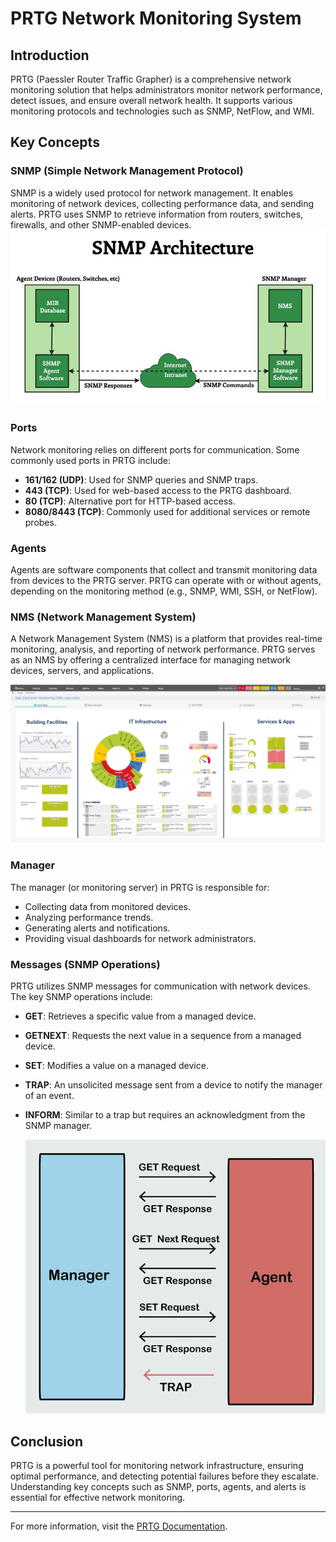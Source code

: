 # PRTG Network Monitoring System

## Introduction
PRTG (Paessler Router Traffic Grapher) is a comprehensive network monitoring solution that helps administrators monitor network performance, detect issues, and ensure overall network health. It supports various monitoring protocols and technologies such as SNMP, NetFlow, and WMI.

## Key Concepts

###  **SNMP (Simple Network Management Protocol)**
SNMP is a widely used protocol for network management. It enables monitoring of network devices, collecting performance data, and sending alerts. PRTG uses SNMP to retrieve information from routers, switches, firewalls, and other SNMP-enabled devices.
![hostonly](images/snmp.jpg)

###  **Ports**
Network monitoring relies on different ports for communication. Some commonly used ports in PRTG include:
- **161/162 (UDP)**: Used for SNMP queries and SNMP traps.
- **443 (TCP)**: Used for web-based access to the PRTG dashboard.
- **80 (TCP)**: Alternative port for HTTP-based access.
- **8080/8443 (TCP)**: Commonly used for additional services or remote probes.

###  **Agents**
Agents are software components that collect and transmit monitoring data from devices to the PRTG server. PRTG can operate with or without agents, depending on the monitoring method (e.g., SNMP, WMI, SSH, or NetFlow).

### **NMS (Network Management System)**
A Network Management System (NMS) is a platform that provides real-time monitoring, analysis, and reporting of network performance. PRTG serves as an NMS by offering a centralized interface for managing network devices, servers, and applications.

![hostonly](images/dashbord.png)

### **Manager**
The manager (or monitoring server) in PRTG is responsible for:
- Collecting data from monitored devices.
- Analyzing performance trends.
- Generating alerts and notifications.
- Providing visual dashboards for network administrators.

###  **Messages (SNMP Operations)**
PRTG utilizes SNMP messages for communication with network devices. The key SNMP operations include:
- **GET**: Retrieves a specific value from a managed device.
- **GETNEXT**: Requests the next value in a sequence from a managed device.
- **SET**: Modifies a value on a managed device.
- **TRAP**: An unsolicited message sent from a device to notify the manager of an event.
- **INFORM**: Similar to a trap but requires an acknowledgment from the SNMP manager.

  ![hostonly](images/messages.jpg)

## Conclusion
PRTG is a powerful tool for monitoring network infrastructure, ensuring optimal performance, and detecting potential failures before they escalate. Understanding key concepts such as SNMP, ports, agents, and alerts is essential for effective network monitoring.

---


For more information, visit the [PRTG Documentation](https://www.paessler.com/manuals/prtg).
